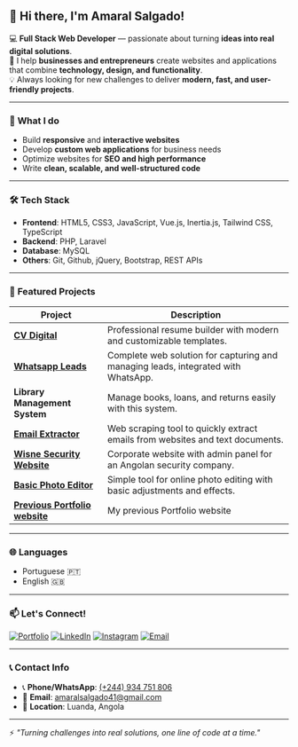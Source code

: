 ## 👋 Hi there, I'm **Amaral Salgado**!

💻 **Full Stack Web Developer** — passionate about turning **ideas into real digital solutions**.  
🧠 I help **businesses and entrepreneurs** create websites and applications that combine **technology, design, and functionality**.  
💡 Always looking for new challenges to deliver **modern, fast, and user-friendly projects**.  

---

### 🚀 **What I do**  
- Build **responsive** and **interactive websites**  
- Develop **custom web applications** for business needs  
- Optimize websites for **SEO and high performance**  
- Write **clean, scalable, and well-structured code**  

---

### 🛠️ **Tech Stack**  
- **Frontend**: HTML5, CSS3, JavaScript, Vue.js, Inertia.js, Tailwind CSS, TypeScript
- **Backend**: PHP, Laravel
- **Database**: MySQL  
- **Others**: Git, Github, jQuery, Bootstrap, REST APIs

---

### 💼 **Featured Projects**  

| Project | Description |
| ------ | ------ |
| **[CV Digital](https://cvdigital.ggwp.com.br/)** | Professional resume builder with modern and customizable templates.
| **[Whatsapp Leads](https://wppleads.tendency.com.br/)** | Complete web solution for capturing and managing leads, integrated with WhatsApp.
| **Library Management System** | Manage books, loans, and returns easily with this system.
| **[Email Extractor](https://ggwp.com.br/projetos/extrator-de-emails/)** | Web scraping tool to quickly extract emails from websites and text documents.
| **[Wisne Security Website](https://ggwp.com.br/projetos/wisne_security/)** | Corporate website with admin panel for an Angolan security company.
| **[Basic Photo Editor](https://ggwp.com.br/projetos/editor-de-foto/)** | Simple tool for online photo editing with basic adjustments and effects.
| **[Previous Portfolio website](https://ggwp.com.br/projetos/portfolio-v1)** | My previous Portfolio website

---

### 🌐 **Languages**  
- Portuguese 🇵🇹  
- English 🇬🇧  

---

### 📫 **Let's Connect!**  

[![Portfolio](https://img.shields.io/badge/Portfolio-000?style=for-the-badge&logo=windowsterminal&logoColor=white)](https://ggwp.com.br/) [![LinkedIn](https://img.shields.io/badge/LinkedIn-0077B5?style=for-the-badge&logo=linkedin&logoColor=white)](https://www.linkedin.com/in/amaral-salgado/) [![Instagram](https://img.shields.io/badge/Instagram-E4405F?style=for-the-badge&logo=instagram&logoColor=white)](https://www.instagram.com/oamaralsalgado/) [![Email](https://img.shields.io/badge/Email-D14836?style=for-the-badge&logo=gmail&logoColor=white)](mailto:amaralsalgado41gmail.com)  

---

### 📞 **Contact Info**  
- 📞 **Phone/WhatsApp**: [(+244) 934 751 806](tel:244934751806)
- 📧 **Email**: [amaralsalgado41@gmail.com](mailto:amaralsalgado41gmail.com)
- 📍 **Location**: Luanda, Angola

---

⚡ _"Turning challenges into real solutions, one line of code at a time."_  
